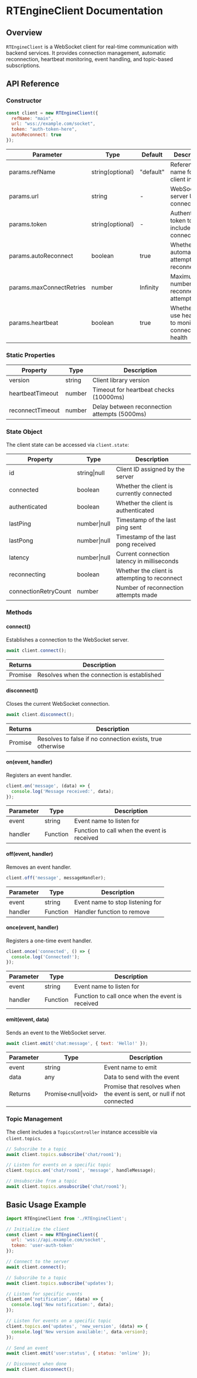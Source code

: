 # RTEngineClient Documentation

## Overview

`RTEngineClient` is a WebSocket client for real-time communication with backend services. It provides connection management, automatic reconnection, heartbeat monitoring, event handling, and topic-based subscriptions.

## API Reference

### Constructor

```javascript
const client = new RTEngineClient({
  refName: "main",
  url: "wss://example.com/socket",
  token: "auth-token-here",
  autoReconnect: true
});
```

| Parameter | Type | Default | Description |
|-----------|------|---------|-------------|
| params.refName | string(optional) | "default" | Reference name for this client instance |
| params.url | string | - | WebSocket server URL to connect to |
| params.token | string(optional) | - | Authentication token to include in the connection |
| params.autoReconnect | boolean | true | Whether to automatically attempt reconnection |
| params.maxConnectRetries | number | Infinity | Maximum number of reconnection attempts |
| params.heartbeat | boolean | true | Whether to use heartbeat to monitor connection health |

### Static Properties

| Property | Type | Description |
|----------|------|-------------|
| version | string | Client library version |
| heartbeatTimeout | number | Timeout for heartbeat checks (10000ms) |
| reconnectTimeout | number | Delay between reconnection attempts (5000ms) |

### State Object

The client state can be accessed via `client.state`:

| Property | Type | Description |
|----------|------|-------------|
| id | string\|null | Client ID assigned by the server |
| connected | boolean | Whether the client is currently connected |
| authenticated | boolean | Whether the client is authenticated |
| lastPing | number\|null | Timestamp of the last ping sent |
| lastPong | number\|null | Timestamp of the last pong received |
| latency | number\|null | Current connection latency in milliseconds |
| reconnecting | boolean | Whether the client is attempting to reconnect |
| connectionRetryCount | number | Number of reconnection attempts made |

### Methods

#### connect()

Establishes a connection to the WebSocket server.

```javascript
await client.connect();
```

| Returns | Description |
|---------|-------------|
| Promise<void> | Resolves when the connection is established |

#### disconnect()

Closes the current WebSocket connection.

```javascript
await client.disconnect();
```

| Returns | Description |
|---------|-------------|
| Promise<boolean> | Resolves to false if no connection exists, true otherwise |

#### on(event, handler)

Registers an event handler.

```javascript
client.on('message', (data) => {
  console.log('Message received:', data);
});
```

| Parameter | Type | Description |
|-----------|------|-------------|
| event | string | Event name to listen for |
| handler | Function | Function to call when the event is received |

#### off(event, handler)

Removes an event handler.

```javascript
client.off('message', messageHandler);
```

| Parameter | Type | Description |
|-----------|------|-------------|
| event | string | Event name to stop listening for |
| handler | Function | Handler function to remove |

#### once(event, handler)

Registers a one-time event handler.

```javascript
client.once('connected', () => {
  console.log('Connected!');
});
```

| Parameter | Type | Description |
|-----------|------|-------------|
| event | string | Event name to listen for |
| handler | Function | Function to call once when the event is received |

#### emit(event, data)

Sends an event to the WebSocket server.

```javascript
await client.emit('chat:message', { text: 'Hello!' });
```

| Parameter | Type | Description |
|-----------|------|-------------|
| event | string | Event name to emit |
| data | any | Data to send with the event |
| Returns | Promise<null\|void> | Promise that resolves when the event is sent, or null if not connected |

### Topic Management

The client includes a `TopicsController` instance accessible via `client.topics`.

```javascript
// Subscribe to a topic
await client.topics.subscribe('chat/room1');

// Listen for events on a specific topic
client.topics.on('chat/room1', 'message', handleMessage);

// Unsubscribe from a topic
await client.topics.unsubscribe('chat/room1');
```

## Basic Usage Example

```javascript
import RTEngineClient from './RTEngineClient';

// Initialize the client
const client = new RTEngineClient({
  url: 'wss://api.example.com/socket',
  token: 'user-auth-token'
});

// Connect to the server
await client.connect();

// Subscribe to a topic
await client.topics.subscribe('updates');

// Listen for specific events
client.on('notification', (data) => {
  console.log('New notification:', data);
});

// Listen for events on a specific topic
client.topics.on('updates', 'new_version', (data) => {
  console.log('New version available:', data.version);
});

// Send an event
await client.emit('user:status', { status: 'online' });

// Disconnect when done
await client.disconnect();
```
